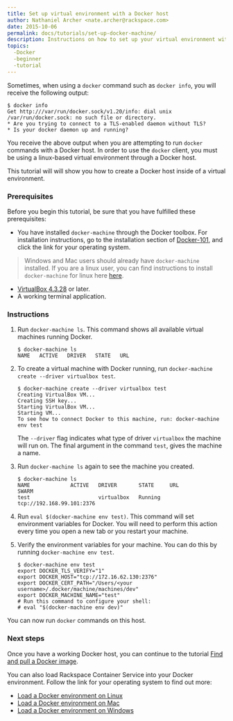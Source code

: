 ```yaml
---
title: Set up virtual environment with a Docker host
author: Nathaniel Archer <nate.archer@rackspace.com>
date: 2015-10-06
permalink: docs/tutorials/set-up-docker-machine/
description: Instructions on how to set up your virtual environment with Docker Machine using a Docker host.
topics:
  -Docker
  -beginner
  -tutorial
---
```


Sometimes, when using a `docker` command such as `docker info`, you will receive the following output:

```
$ docker info
Get http:///var/run/docker.sock/v1.20/info: dial unix /var/run/docker.sock: no such file or directory.
* Are you trying to connect to a TLS-enabled daemon without TLS?
* Is your docker daemon up and running?
```

You receive the above output when you are attempting to run `docker` commands with a Docker host. In order to use the `docker` client, you must be using a linux-based virtual environment through a Docker host.

This tutorial will will show you how to create a Docker host inside of a virtual environment.

### Prerequisites

Before you begin this tutorial, be sure that you have fulfilled these prerequisites:

* You have installed `docker-machine` through the Docker toolbox. For installation instructions, go to the installation section of [Docker-101](docker-101-introduction-docker), and click the link for your operating system.

> Windows and Mac users should already have `docker-machine` installed. If you are a linux user, you can find instructions to install `docker-machine` for linux here [here](https://docs.docker.com/machine/install-machine/).

* [VirtualBox 4.3.28](https://www.virtualbox.org/wiki/Downloads) or later.
* A working terminal application.

### Instructions

1. Run `docker-machine ls`. This command shows all available virtual machines running Docker.

    ```
    $ docker-machine ls
    NAME   ACTIVE   DRIVER   STATE   URL
    ```

2. To create a virtual machine with Docker running, run `docker-machine create --driver virtualbox test`.  

   ```
   $ docker-machine create --driver virtualbox test
   Creating VirtualBox VM...
   Creating SSH key...
   Starting VirtualBox VM...
   Starting VM...
   To see how to connect Docker to this machine, run: docker-machine env test
   ```

   The `--driver` flag indicates what type of driver `virtualbox` the machine will run on. The final argument in the command `test`, gives the machine a name.

3. Run `docker-machine ls` again to see the machine you created.

   ```
   $ docker-machine ls
   NAME             ACTIVE   DRIVER       STATE     URL                         SWARM
   test                      virtualbox   Running   tcp://192.168.99.101:2376
   ```

4. Run `eval $(docker-machine env test)`. This command will set environment variables for Docker. You will need to perform this action every time you open a new tab or you restart your machine.

5. Verify the environment variables for your machine. You can do this by running `docker-machine env test`.

   ```
   $ docker-machine env test
   export DOCKER_TLS_VERIFY="1"
   export DOCKER_HOST="tcp://172.16.62.130:2376"
   export DOCKER_CERT_PATH="/Users/<your username>/.docker/machine/machines/dev"
   export DOCKER_MACHINE_NAME="test"
   # Run this command to configure your shell:
   # eval "$(docker-machine env dev)"
   ```

You can now run `docker` commands on this host.

### Next steps

Once you have a working Docker host, you can continue to the tutorial [Find and pull a Docker image](docs/tutorials/run-docker-image).

You can also load Rackspace Container Service into your Docker environment. Follow the link for your operating system to find out more:

* [Load a Docker environment on Linux](docs/tutorials/load-docker-environment-on-linux)
* [Load a Docker environment on Mac](docs/tutorials/load-docker-environment-on-mac)
* [Load a Docker environment on Windows](docs/tutorials/load-docker-environment-on-windows)

